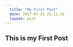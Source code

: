 ```yaml
---
  title: "My First Post"
  date: 2017-07-21 21:11:32
  layout: post
---
```


## This is my First Post
